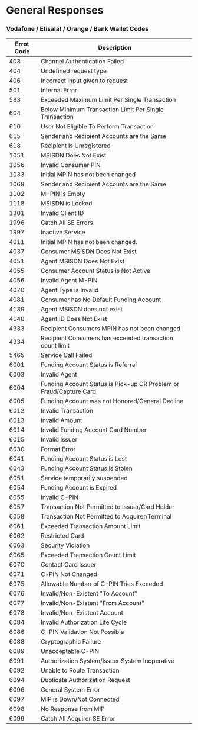 # General Responses


### Vodafone / Etisalat / Orange / Bank Wallet Codes

   | Errot Code | Description                                                |
   |----------  |----------                                                  |
   | 403        | Channel Authentication Failed
   | 404        | Undefined request type
   | 406        | Incorrect input given to request
   | 501        | Internal Error
   | 583        | Exceeded Maximum Limit Per Single Transaction
   | 604        | Below Minimum Transaction Limit Per Single Transaction
   | 610        | User Not Eligible To Perform Transaction
   | 615        | Sender and Recipient Accounts are the Same
   | 618        | Recipient Is Unregistered
   | 1051       | MSISDN Does Not Exist
   | 1056       | Invalid Consumer PIN
   | 1033       | Initial MPIN has not been changed
   | 1069       | Sender and Recipient Accounts are the Same
   | 1102       | M-PIN is Empty
   | 1118       | MSISDN is Locked
   | 1301       | Invalid Client ID
   | 1996       | Catch All SE Errors
   | 1997       | Inactive Service
   | 4011       | Initial MPIN has not been changed.
   | 4037       | Consumer MSISDN Does Not Exist
   | 4051       | Agent MSISDN Does Not Exist
   | 4055       | Consumer Account Status is Not Active
   | 4056       | Invalid Agent M-PIN
   | 4070       | Agent Type is Invalid
   | 4081       | Consumer has No Default Funding Account
   | 4139       | Agent MSISDN does not exist
   | 4140       | Agent ID Does Not Exist
   | 4333       | Recipient Consumers MPIN has not been changed
   | 4334       | Recipient Consumers has exceeded transaction count limit
   | 5465       | Service Call Failed
   | 6001       | Funding Account Status is Referral
   | 6003       | Invalid Agent
   | 6004       | Funding Account Status is Pick-up CR Problem or Fraud/Capture Card
   | 6005       | Funding Account was not Honored/General Decline
   | 6012       | Invalid Transaction
   | 6013       | Invalid Amount
   | 6014       | Invalid Funding Account Card Number
   | 6015       | Invalid Issuer
   | 6030       | Format Error
   | 6041       | Funding Account Status is Lost
   | 6043       | Funding Account Status is Stolen
   | 6051       | Service temporarily suspended
   | 6054       | Funding Account is Expired
   | 6055       | Invalid C-PIN
   | 6057       | Transaction Not Permitted to Issuer/Card Holder
   | 6058       | Transaction Not Permitted to Acquirer/Terminal
   | 6061       | Exceeded Transaction Amount Limit
   | 6062       | Restricted Card
   | 6063       | Security Violation
   | 6065       | Exceeded Transaction Count Limit
   | 6070       | Contact Card Issuer
   | 6071       | C-PIN Not Changed
   | 6075       | Allowable Number of C-PIN Tries Exceeded
   | 6076       | Invalid/Non-Existent "To Account"
   | 6077       | Invalid/Non-Existent "From Account"
   | 6078       | Invalid/Non-Existent Account
   | 6084       | Invalid Authorization Life Cycle
   | 6086       | C-PIN Validation Not Possible
   | 6088       | Cryptographic Failure
   | 6089       | Unacceptable C-PIN
   | 6091       | Authorization System/Issuer System Inoperative
   | 6092       | Unable to Route Transaction
   | 6094       | Duplicate Authorization Request
   | 6096       | General System Error
   | 6097       | MIP is Down/Not Connected
   | 6098       | No Response from MIP
   | 6099       | Catch All Acquirer SE Error


[//]: # (### Etisalat Cash Codes)

[//]: # ()
[//]: # (   | Errot Code | Description                       )

[//]: # (   |----------  |----------                        )

[//]: # (   | 0          | Successful transaction)

[//]: # (   | 90002      | Invalid disbursement request)

[//]: # (   | 90003      | Invalid or missing parameters)

[//]: # (   | 90007      | Invalid or missing parameters)

[//]: # (   | 90005      | Service is down)

[//]: # (   | 90006      | Service is down)

[//]: # (   | 90093      | Service temporarily suspended)

[//]: # (   | 90040      | عزيزي العميل أنت غير مشترك في خدمة اتصالات كاش، للاشتراك برجاء زيارة أقرب فرع من فروع اتصالات بالخط والرقم القومي للمزيد من المعلومات اتصل ب-778 )
